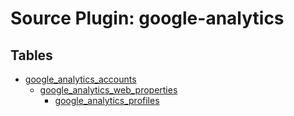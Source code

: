 # Source Plugin: google-analytics

## Tables

- [google_analytics_accounts](https://github.com/cloudquery/cloudquery/blob/main/plugins/source/google-analytics/docs/tables/google_analytics_accounts.md)
  - [google_analytics_web_properties](https://github.com/cloudquery/cloudquery/blob/main/plugins/source/google-analytics/docs/tables/google_analytics_web_properties.md)
    - [google_analytics_profiles](https://github.com/cloudquery/cloudquery/blob/main/plugins/source/google-analytics/docs/tables/google_analytics_profiles.md)